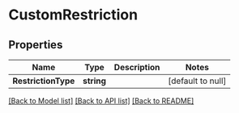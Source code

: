 # CustomRestriction

## Properties
Name | Type | Description | Notes
------------ | ------------- | ------------- | -------------
**RestrictionType** | **string** |  | [default to null]

[[Back to Model list]](../README.md#documentation-for-models) [[Back to API list]](../README.md#documentation-for-api-endpoints) [[Back to README]](../README.md)

